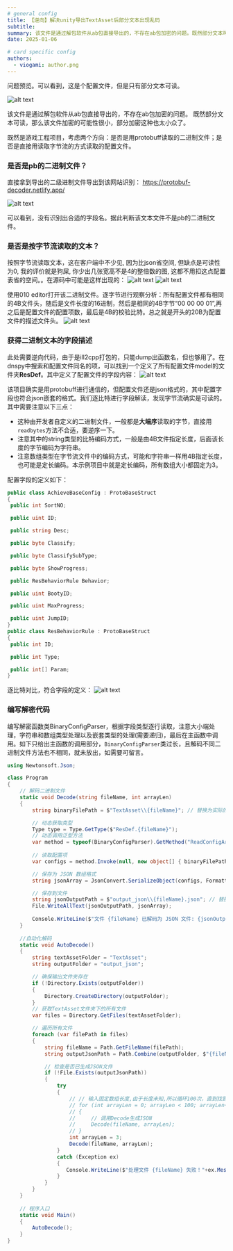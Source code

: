 ```yaml
---
# general config
title: 【逆向】解决unity导出TextAsset后部分文本出现乱码
subtitle: 
summary: 该文件是通过解包软件从ab包直接导出的，不存在ab包加密的问题。既然部分文本可读，那么该文件加密的可能性很小，部分加密这种也太小众了。
date: 2025-01-06

# card specific config
authors:
  - viogami: author.png
---
```


问题预览。可以看到，这是个配置文件，但是只有部分文本可读。

![alt text](./1.png)

该文件是通过解包软件从ab包直接导出的，不存在ab包加密的问题。
既然部分文本可读，那么该文件加密的可能性很小，部分加密这种也太小众了。

既然是游戏工程项目，考虑两个方向：是否是用protobuff读取的二进制文件；是否是直接用读取字节流的方式读取的配置文件。

### 是否是pb的二进制文件？

直接拿到导出的二级进制文件导出到该网站识别：
<https://protobuf-decoder.netlify.app/>

![alt text](./2.png)

可以看到，没有识别出合适的字段名。据此判断该文本文件不是pb的二进制文件。

### 是否是按字节流读取的文本？

按照字节流读取文本，这在客户端中不少见, 因为比json省空间, 但缺点是可读性为0, 我的评价就是狗屎, 你少出几张宽高不是4的整倍数的图, 这都不用扣这点配置表省的空间。。在源码中可能是这样出现的：
![alt text](./3.png)
![alt text](4.png)

使用010 editor打开该二进制文件。逐字节进行观察分析：所有配置文件都有相同的4B文件头，随后是文件长度的16进制，然后是相同的4B字节“00 00 00 01”,再之后是配置文件的配置项数，最后是4B的校验比特。总之就是开头的20B为配置文件的描述文件头。
![alt text](5.png)

### 获得二进制文本的字段描述

此处需要逆向代码，由于是ill2cpp打包的，只能dump出函数名，但也够用了。在dnspy中搜索和配置文件同名的项，可以找到一个定义了所有配置文件model的文件夹**ResDef**。其中定义了配置文件的字段内容：
![alt text](6.png)

该项目确实是用protobuff进行通信的，但配置文件还是json格式的，其中配置字段也符合json嵌套的格式。我们逐比特进行字段解读，发现字节流确实是可读的。其中需要注意以下三点：

- 这种由开发者自定义的二进制文件，一般都是**大端序**读取的字节，直接用`readbytes`方法不合适，要逆序一下。
- 注意其中的string类型的比特编码方式，一般是由4B文件指定长度，后面该长度的字节编码为字符串。
- 注意数组类型在字节流文件中的编码方式，可能和字符串一样用4B指定长度，也可能是定长编码。本示例项目中就是定长编码，所有数组大小都固定为3。

配置字段的定义如下：

```csharp
public class AchieveBaseConfig : ProtoBaseStruct
{
 public int SortNO;

 public uint ID;

 public string Desc;

 public byte Classify;

 public byte ClassifySubType;

 public byte ShowProgress;

 public ResBehaviorRule Behavior;

 public uint BootyID;

 public uint MaxProgress;

 public uint JumpID;
}
public class ResBehaviorRule : ProtoBaseStruct
{
 public int ID;

 public int Type;

 public int[] Param;
}

```

逐比特对比，符合字段的定义：
![alt text](7.png)

### 编写解密代码

编写解密函数类BinaryConfigParser，根据字段类型逐行读取，注意大小端处理，字符串和数组类型处理以及嵌套类型的处理(需要递归)，最后在主函数中调用。如下只给出主函数的调用部分，`BinaryConfigParser`类过长，且解码不同二进制文件方法也不相同，就未放出，如需要可留言。

```csharp
using Newtonsoft.Json;

class Program
{
    // 解码二进制文件
    static void Decode(string fileName, int arrayLen)
    {
        string binaryFilePath = $"TextAsset\\{fileName}"; // 替换为实际的二进制文件路径

        // 动态获取类型
        Type type = Type.GetType($"ResDef.{fileName}");
        // 动态调用泛型方法
        var method = typeof(BinaryConfigParser).GetMethod("ReadConfigArray").MakeGenericMethod(type);
        
        // 读取配置项
        var configs = method.Invoke(null, new object[] { binaryFilePath, arrayLen });

        // 保存为 JSON 数组格式
        string jsonArray = JsonConvert.SerializeObject(configs, Formatting.Indented);

        // 保存到文件
        string jsonOutputPath = $"output_json\\{fileName}.json"; // 替换为实际的 JSON 要存放的文件路径
        File.WriteAllText(jsonOutputPath, jsonArray);
        
        Console.WriteLine($"文件 {fileName} 已解码为 JSON 文件: {jsonOutputPath}");
    }
    
    //自动化解码
    static void AutoDecode()
    {
        string textAssetFolder = "TextAsset";
        string outputFolder = "output_json";

        // 确保输出文件夹存在
        if (!Directory.Exists(outputFolder))
        {
            Directory.CreateDirectory(outputFolder);
        }
        // 获取TextAsset文件夹下的所有文件
        var files = Directory.GetFiles(textAssetFolder);

        // 遍历所有文件
        foreach (var filePath in files)
        {
            string fileName = Path.GetFileName(filePath);
            string outputJsonPath = Path.Combine(outputFolder, $"{fileName}.json");

            // 检查是否已生成JSON文件
            if (!File.Exists(outputJsonPath))
            {
                try
                {
                    // // 输入固定数组长度,由于长度未知,所以循环100次，直到找到正确的长度
                    // for (int arrayLen = 0; arrayLen < 100; arrayLen++)
                    // {
                    //     // 调用Decode生成JSON
                    //     Decode(fileName, arrayLen);
                    // }
                    int arrayLen = 3;
                    Decode(fileName, arrayLen);
                }
                catch (Exception ex)
                {
                   Console.WriteLine($"处理文件 {fileName} 失败！"+ex.Message);
                }
            }
        }
    }
    
    // 程序入口
    static void Main()
    { 
        AutoDecode();
    }
}

```

<script src="https://giscus.app/client.js"
        data-repo="viogami/blog"
        data-repo-id="R_kgDOORWDyA"
        data-category="Announcements"
        data-category-id="DIC_kwDOORWDyM4Conxc"
        data-mapping="pathname"
        data-strict="0"
        data-reactions-enabled="1"
        data-emit-metadata="0"
        data-input-position="top"
        data-theme="preferred_color_scheme"
        data-lang="zh-CN"
        crossorigin="anonymous"
        async>
</script>
